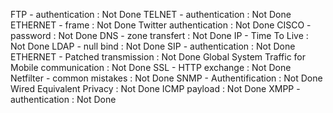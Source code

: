 FTP - authentication : Not Done
TELNET - authentication : Not Done
ETHERNET - frame : Not Done
Twitter authentication : Not Done
CISCO - password : Not Done
DNS - zone transfert : Not Done
IP - Time To Live : Not Done
LDAP - null bind : Not Done
SIP - authentication : Not Done
ETHERNET - Patched transmission  : Not Done
Global System Traffic for Mobile communication : Not Done
SSL - HTTP exchange : Not Done
Netfilter - common mistakes : Not Done
SNMP - Authentification : Not Done
Wired Equivalent Privacy : Not Done
ICMP payload : Not Done
XMPP - authentication : Not Done
